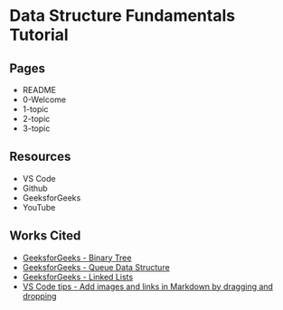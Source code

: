 # Data Structure Fundamentals Tutorial

## Pages

* README
* 0-Welcome
* 1-topic
* 2-topic
* 3-topic

## Resources

* VS Code
* Github
* GeeksforGeeks
* YouTube

## Works Cited

* [GeeksforGeeks - Binary Tree](https://www.geeksforgeeks.org/binary-tree-data-structure/?ref=shm)
* [GeeksforGeeks - Queue Data Structure](https://www.geeksforgeeks.org/queue-data-structure/?ref=shm)
* [GeeksforGeeks - Linked Lists](https://www.geeksforgeeks.org/data-structures/linked-list/?ref=shm)
* [VS Code tips - Add images and links in Markdown by dragging and dropping](https://www.youtube.com/watch?v=jpeh1WorrWM)